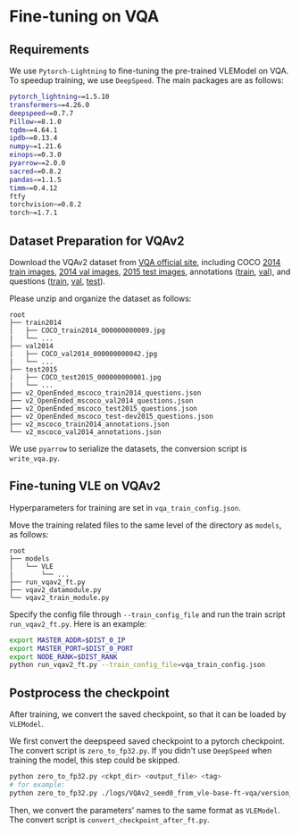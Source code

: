 # Fine-tuning on VQA

## Requirements

We use `Pytorch-Lightning` to fine-tuning the pre-trained VLEModel on VQA. To speedup training, we use `DeepSpeed`. The main packages are as follows:

```bash
pytorch_lightning==1.5.10
transformers==4.26.0
deepspeed==0.7.7
Pillow==8.1.0
tqdm==4.64.1
ipdb==0.13.4
numpy==1.21.6
einops==0.3.0
pyarrow==2.0.0
sacred==0.8.2
pandas==1.1.5
timm==0.4.12
ftfy
torchvision~=0.8.2
torch~=1.7.1
```

## Dataset Preparation for VQAv2

Download the VQAv2 dataset from [VQA official site](https://visualqa.org/download.html), including COCO [2014 train images](http://images.cocodataset.org/zips/train2014.zip), [2014 val images](http://images.cocodataset.org/zips/val2014.zip), [2015 test images](http://images.cocodataset.org/zips/test2015.zip), annotations ([train](https://s3.amazonaws.com/cvmlp/vqa/mscoco/vqa/v2_Annotations_Train_mscoco.zip), [val](https://s3.amazonaws.com/cvmlp/vqa/mscoco/vqa/v2_Annotations_Val_mscoco.zip)), and questions ([train](https://s3.amazonaws.com/cvmlp/vqa/mscoco/vqa/v2_Questions_Train_mscoco.zip), [val](https://s3.amazonaws.com/cvmlp/vqa/mscoco/vqa/v2_Questions_Val_mscoco.zip), [test](https://s3.amazonaws.com/cvmlp/vqa/mscoco/vqa/v2_Questions_Test_mscoco.zip)).

Please unzip and organize the dataset as follows:
    
    root
    ├── train2014            
    │   ├── COCO_train2014_000000000009.jpg                
    |   └── ...
    ├── val2014              
    |   ├── COCO_val2014_000000000042.jpg
    |   └── ...  
    ├── test2015              
    |   ├── COCO_test2015_000000000001.jpg
    |   └── ...         
    ├── v2_OpenEnded_mscoco_train2014_questions.json
    ├── v2_OpenEnded_mscoco_val2014_questions.json
    ├── v2_OpenEnded_mscoco_test2015_questions.json
    ├── v2_OpenEnded_mscoco_test-dev2015_questions.json
    ├── v2_mscoco_train2014_annotations.json
    └── v2_mscoco_val2014_annotations.json

We use `pyarrow` to serialize the datasets, the conversion script is `write_vqa.py`.

## Fine-tuning VLE on VQAv2

Hyperparameters for training are set in `vqa_train_config.json`.

Move the training related files to the same level of the directory as `models`, as follows:

    root
    ├── models
    │   └── VLE 
    |       └── ...
    ├── run_vqav2_ft.py
    ├── vqav2_datamodule.py
    └── vqav2_train_module.py

Specify the config file through `--train_config_file` and run the train script `run_vqav2_ft.py`. Here is an example:

```bash
export MASTER_ADDR=$DIST_0_IP
export MASTER_PORT=$DIST_0_PORT
export NODE_RANK=$DIST_RANK
python run_vqav2_ft.py --train_config_file=vqa_train_config.json
```

## Postprocess the checkpoint

After training, we convert the saved checkpoint, so that it can be loaded by `VLEModel`.

We first convert the deepspeed saved checkpoint to a pytorch checkpoint. The convert script is `zero_to_fp32.py`. If you didn't use `DeepSpeed` when training the model, this step could be skipped.

```bash
python zero_to_fp32.py <ckpt_dir> <output_file> <tag>
# for example:
python zero_to_fp32.py ./logs/VQAv2_seed0_from_vle-base-ft-vqa/version_0/checkpoints/epoch\=0-step\=0.ckpt step\=0.ckpt global_step0
```

Then, we convert the parameters' names to the same format as `VLEModel`. The convert script is `convert_checkpoint_after_ft.py`.
